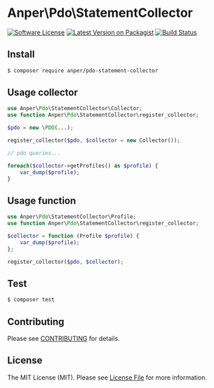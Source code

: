# Anper\Pdo\StatementCollector

[![Software License][ico-license]](LICENSE.md)
[![Latest Version on Packagist][ico-version]][link-packagist]
[![Build Status][ico-ga]][link-ga]

## Install

``` bash
$ composer require anper/pdo-statement-collector
```

## Usage collector

``` php
use Anper\Pdo\StatementCollector\Collector;
use function Anper\Pdo\StatementCollector\register_collector;

$pdo = new \PDO(...);

register_collector($pdo, $collector = new Collector());

// pdo queries...

foreach($collector->getProfiles() as $profile) {
    var_dump($profile);
}
```

## Usage function

``` php
use Anper\Pdo\StatementCollector\Profile;
use function Anper\Pdo\StatementCollector\register_collector;

$collector = function (Profile $profile) {
    var_dump($profile);
};

register_collector($pdo, $collector);
```

## Test

``` bash
$ composer test
```

## Contributing

Please see [CONTRIBUTING](CONTRIBUTING.md) for details.

## License

The MIT License (MIT). Please see [License File](LICENSE.md) for more information.

[ico-version]: https://img.shields.io/packagist/v/anper/pdo-statement-collector.svg
[ico-license]: https://img.shields.io/badge/license-MIT-brightgreen.svg
[ico-ga]: https://github.com/perevoshchikov/pdo-statement-collector/workflows/Tests/badge.svg

[link-packagist]: https://packagist.org/packages/anper/pdo-statement-collector
[link-ga]: https://github.com/perevoshchikov/pdo-statement-collector/actions
